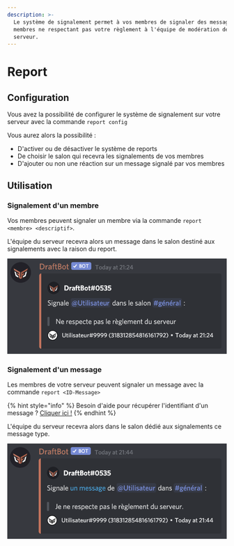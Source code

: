 ```yaml
---
description: >-
  Le système de signalement permet à vos membres de signaler des messages ou des
  membres ne respectant pas votre règlement à l'équipe de modération de votre
  serveur.
---
```


# Report

## Configuration

Vous avez la possibilité de configurer le système de signalement sur votre serveur avec la commande `report config`

Vous aurez alors la possibilité :

* D'activer ou de désactiver le système de reports
* De choisir le salon qui recevra les signalements de vos membres
* D'ajouter ou non une réaction sur un message signalé par vos membres

## Utilisation

### Signalement d'un membre

Vos membres peuvent signaler un membre via la commande `report <membre> <descriptif>`.  
  
L'équipe du serveur recevra alors un message dans le salon destiné aux signalements avec la raison du report.

![Message type d&apos;un membre signal&#xE9; sur le serveur re&#xE7;u dans le salon d&#xE9;di&#xE9; aux reports](../.gitbook/assets/image%20%2833%29.png)

### Signalement d'un message

Les membres de votre serveur peuvent signaler un message avec la commande `report <ID-Message>`

{% hint style="info" %}
Besoin d'aide pour récupérer l'identifiant d'un message ? [Cliquer ici !](../autres/recuperer-un-identifiant.md#message)
{% endhint %}

L'équipe du serveur recevra alors dans le salon dédié aux signalements ce message type.

![Message type d&apos;un message signal&#xE9; sur le serveur re&#xE7;u dans le salon d&#xE9;di&#xE9; aux reports](../.gitbook/assets/image%20%2834%29.png)

